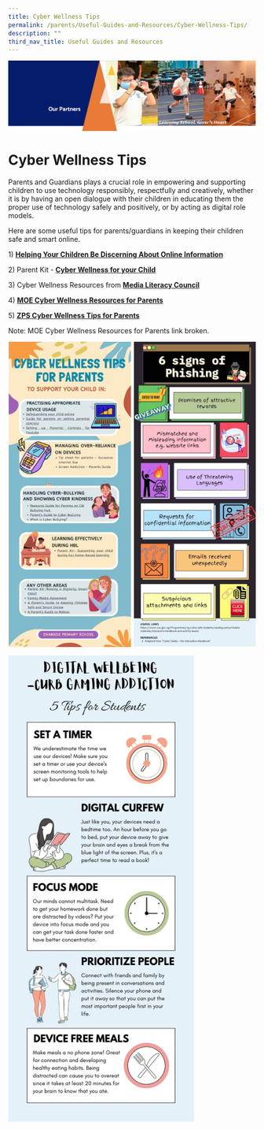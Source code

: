```yaml
---
title: Cyber Wellness Tips
permalink: /parents/Useful-Guides-and-Resources/Cyber-Wellness-Tips/
description: ""
third_nav_title: Useful Guides and Resources
---
```

![](/images/OurPartners.png)

Cyber Wellness Tips
===================

Parents and Guardians plays a crucial role in empowering and supporting children to use technology responsibly, respectfully and creatively, whether it is by having an open dialogue with their children in educating them the proper use of technology safely and positively, or by acting as digital role models.  
  
Here are some useful tips for parents/guardians in keeping their children safe and smart online.  
  
1) [<b>Helping Your Children Be Discerning About Online Information</b>](/files/3B-2019-Connect-T2-Parents-Tipsheet-Pri.pdf)

2) Parent Kit - [<b>Cyber Wellness for your Child</b>](/files/Parent_Kit_-_Cyber_Wellness_for_your_Child.pdf)

3) Cyber Wellness Resources from [<b>Media Literacy Council</b>](https://www.betterinternet.sg/Resources/Resources-Listing?topic=screen+time&persona=everyone)  

4) [<b>MOE Cyber Wellness Resources for Parents</b>](https://ictconnection.moe.edu.sg/cyber-wellness/for-parents)  

5) [<b>ZPS Cyber Wellness Tips for Parents</b>](/files/CYBERWELLNESS%20for%20Parents%20Friday%209%20April_updated%20240321.pdf)

Note: MOE Cyber Wellness Resources for Parents link broken.

![](/images/CWT1.png)

<img src="/images/Curbing%20Gaming%20Addiction.jpg" style="width:75%">